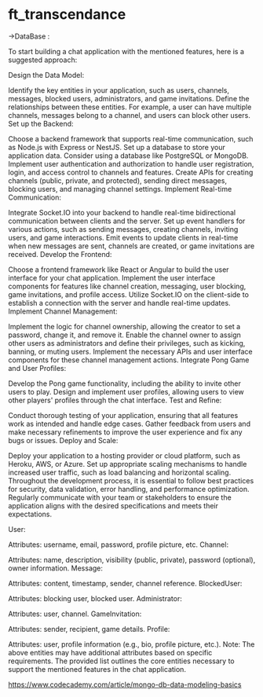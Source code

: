 # ft_transcendance

->DataBase :

To start building a chat application with the mentioned features, here is a suggested approach:

Design the Data Model:

Identify the key entities in your application, such as users, channels, messages, blocked users, administrators, and game invitations.
Define the relationships between these entities. For example, a user can have multiple channels, messages belong to a channel, and users can block other users.
Set up the Backend:

Choose a backend framework that supports real-time communication, such as Node.js with Express or NestJS.
Set up a database to store your application data. Consider using a database like PostgreSQL or MongoDB.
Implement user authentication and authorization to handle user registration, login, and access control to channels and features.
Create APIs for creating channels (public, private, and protected), sending direct messages, blocking users, and managing channel settings.
Implement Real-time Communication:

Integrate Socket.IO into your backend to handle real-time bidirectional communication between clients and the server.
Set up event handlers for various actions, such as sending messages, creating channels, inviting users, and game interactions.
Emit events to update clients in real-time when new messages are sent, channels are created, or game invitations are received.
Develop the Frontend:

Choose a frontend framework like React or Angular to build the user interface for your chat application.
Implement the user interface components for features like channel creation, messaging, user blocking, game invitations, and profile access.
Utilize Socket.IO on the client-side to establish a connection with the server and handle real-time updates.
Implement Channel Management:

Implement the logic for channel ownership, allowing the creator to set a password, change it, and remove it.
Enable the channel owner to assign other users as administrators and define their privileges, such as kicking, banning, or muting users.
Implement the necessary APIs and user interface components for these channel management actions.
Integrate Pong Game and User Profiles:

Develop the Pong game functionality, including the ability to invite other users to play.
Design and implement user profiles, allowing users to view other players' profiles through the chat interface.
Test and Refine:

Conduct thorough testing of your application, ensuring that all features work as intended and handle edge cases.
Gather feedback from users and make necessary refinements to improve the user experience and fix any bugs or issues.
Deploy and Scale:

Deploy your application to a hosting provider or cloud platform, such as Heroku, AWS, or Azure.
Set up appropriate scaling mechanisms to handle increased user traffic, such as load balancing and horizontal scaling.
Throughout the development process, it is essential to follow best practices for security, data validation, error handling, and performance optimization. Regularly communicate with your team or stakeholders to ensure the application aligns with the desired specifications and meets their expectations.


User:

Attributes: username, email, password, profile picture, etc.
Channel:

Attributes: name, description, visibility (public, private), password (optional), owner information.
Message:

Attributes: content, timestamp, sender, channel reference.
BlockedUser:

Attributes: blocking user, blocked user.
Administrator:

Attributes: user, channel.
GameInvitation:

Attributes: sender, recipient, game details.
Profile:

Attributes: user, profile information (e.g., bio, profile picture, etc.).
Note: The above entities may have additional attributes based on specific requirements. The provided list outlines the core entities necessary to support the mentioned features in the chat application.




https://www.codecademy.com/article/mongo-db-data-modeling-basics


